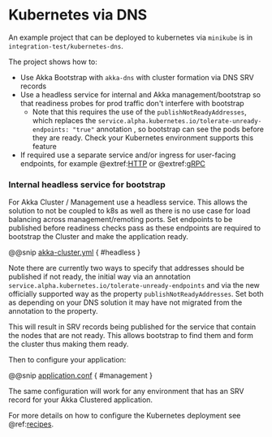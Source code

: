 # Kubernetes via DNS

An example project that can be deployed to kubernetes via `minikube` is in `integration-test/kubernetes-dns`.

The project shows how to:

* Use Akka Bootstrap with `akka-dns` with cluster formation via DNS SRV records
* Use a headless service for internal and Akka management/bootstrap so that readiness probes for prod traffic don't interfere with bootstrap
    * Note that this requires the use of the `publishNotReadyAddresses`, which replaces the `service.alpha.kubernetes.io/tolerate-unready-endpoints: "true"` annotation , so bootstrap can see the pods before they are ready. Check your Kubernetes environment supports this feature
* If required use a separate service and/or ingress for user-facing endpoints, for example @extref:[HTTP](akka-http:) or @extref:[gRPC](akka-grpc:)

### Internal headless service for bootstrap

For Akka Cluster / Management use a headless service. This allows the solution to not be coupled to k8s as well
as there is no use case for load balancing across management/remoting ports.
Set endpoints to be published before readiness checks pass as these endpoints are required to bootstrap the Cluster
and make the application ready.

@@snip [akka-cluster.yml](/integration-test/kubernetes-dns/kubernetes/akka-cluster.yml)  { #headless }

Note there are currently two ways to specify that addresses should be published if not ready, the initial way via an annotation
`service.alpha.kubernetes.io/tolerate-unready-endpoints` and via the new officially supported way as the property `publishNotReadyAddresses`.
Set both as depending on your DNS solution it may have not migrated from the annotation to the property.

This will result in SRV records being published for the service that contain the nodes that are not ready. This allows
bootstrap to find them and form the cluster thus making them ready.

Then to configure your application:

@@snip [application.conf](/integration-test/kubernetes-dns/src/main/resources/application.conf) { #management }

The same configuration will work for any environment that has an SRV record for your Akka Clustered application.

For more details on how to configure the Kubernetes deployment see @ref:[recipes](recipes.md).

